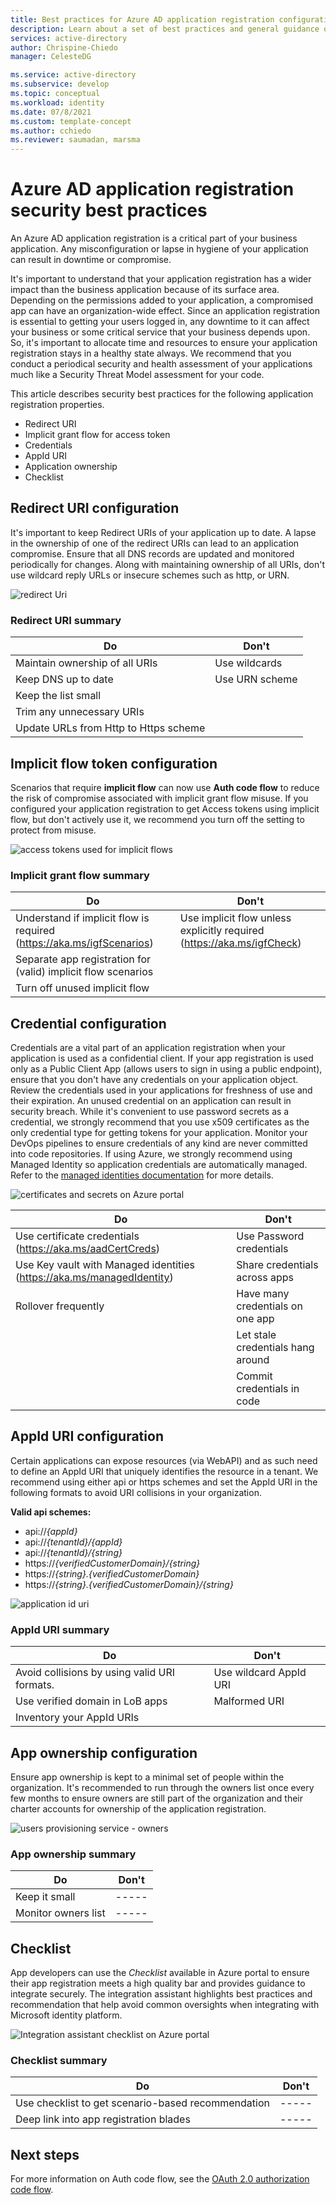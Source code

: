 ```yaml
---
title: Best practices for Azure AD application registration configuration - Microsoft identity platform
description: Learn about a set of best practices and general guidance on Azure AD application registration configuration.
services: active-directory
author: Chrispine-Chiedo
manager: CelesteDG

ms.service: active-directory
ms.subservice: develop
ms.topic: conceptual
ms.workload: identity
ms.date: 07/8/2021
ms.custom: template-concept
ms.author: cchiedo
ms.reviewer: saumadan, marsma
---
```


# Azure AD application registration security best practices

An Azure AD application registration is a critical part of your business application. Any misconfiguration or lapse in hygiene of your application can result in downtime or compromise.

It's important to understand that your application registration has a wider impact than the business application because of its surface area. Depending on the permissions added to your application, a compromised app can have an organization-wide effect.
Since an application registration is essential to getting your users logged in, any downtime to it can affect your business or some critical service that your business depends upon. So, it's important to allocate time and resources to ensure your application registration stays in a healthy state always. We recommend that you conduct a periodical security and health assessment of your applications much like a Security Threat Model assessment for your code.

This article describes security best practices for the following application registration properties.

- Redirect URI
- Implicit grant flow for access token
- Credentials
- AppId URI
- Application ownership
- Checklist

## Redirect URI configuration

It's important to keep Redirect URIs of your application up to date. A lapse in the ownership of one of the redirect URIs can lead to an application compromise. Ensure that all DNS records are updated and monitored periodically for changes. Along with maintaining ownership of all URIs, don't use wildcard reply URLs or insecure schemes such as http, or URN.

![redirect Uri](media/active-directory-application-registration-best-practices/redirect-uri.png)

### Redirect URI summary

| Do                                    | Don't          |
| ------------------------------------- | -------------- |
| Maintain ownership of all URIs        | Use wildcards  |
| Keep DNS up to date                   | Use URN scheme |
| Keep the list small                   |                |
| Trim any unnecessary URIs             |                |
| Update URLs from Http to Https scheme |                |

## Implicit flow token configuration

Scenarios that require **implicit flow** can now use **Auth code flow** to reduce the risk of compromise associated with implicit grant flow misuse. If you configured your application registration to get Access tokens using implicit flow, but don't actively use it, we recommend you turn off the setting to protect from misuse.

![access tokens used for implicit flows](media/active-directory-application-registration-best-practices/implict-grant-flow.png)

### Implicit grant flow summary

| Do                                                                    | Don't                                                                  |
| --------------------------------------------------------------------- | ---------------------------------------------------------------------- |
| Understand if implicit flow is required (https://aka.ms/igfScenarios) | Use implicit flow unless explicitly required (https://aka.ms/igfCheck) |
| Separate app registration for (valid) implicit flow scenarios                  |                                                                        |
| Turn off unused implicit flow                                         |                                                                        |

## Credential configuration

Credentials are a vital part of an application registration when your application is used as a confidential client. If your app registration is used only as a Public Client App (allows users to sign in using a public endpoint), ensure that you don't have any credentials on your application object. Review the credentials used in your applications for freshness of use and their expiration. An unused credential on an application can result in security breach.
While it's convenient to use password secrets as a credential, we strongly recommend that you use x509 certificates as the only credential type for getting tokens for your application. Monitor your DevOps pipelines to ensure credentials of any kind are never committed into code repositories. If using Azure, we strongly recommend using Managed Identity so application credentials are automatically managed. Refer to the [managed identities documentation](../managed-identities-azure-resources/overview.md) for more details.

![certificates and secrets on Azure portal](media/active-directory-application-registration-best-practices/credentials.png)

| Do                                                                     | Don't                             |
| ---------------------------------------------------------------------- | --------------------------------- |
| Use certificate credentials (https://aka.ms/aadCertCreds)              | Use Password credentials          |
| Use Key vault with Managed identities (https://aka.ms/managedIdentity) | Share credentials across apps     |
| Rollover frequently                                                    | Have many credentials on one app  |
|                                                                        | Let stale credentials hang around |
|                                                                        | Commit credentials in code        |

## AppId URI configuration

Certain applications can expose resources (via WebAPI) and as such need to define an AppId URI that uniquely identifies the resource in a tenant. We recommend using either api or https schemes and set the AppId URI in the following formats to avoid URI collisions in your organization.

**Valid api schemes:**

- api://_{appId}_
- api://_{tenantId}/{appId}_
- api://_{tenantId}/{string}_
- https://_{verifiedCustomerDomain}/{string}_
- https://_{string}.{verifiedCustomerDomain}_
- https://_{string}.{verifiedCustomerDomain}/{string}_

![application id uri](media/active-directory-application-registration-best-practices/appid-uri.png)

### AppId URI summary

| Do                                           | Don't                  |
| -------------------------------------------- | ---------------------- |
| Avoid collisions by using valid URI formats. | Use wildcard AppId URI |
| Use verified domain in LoB apps              | Malformed URI          |
| Inventory your AppId URIs                    |                        |

## App ownership configuration

Ensure app ownership is kept to a minimal set of people within the organization. It's recommended to run through the owners list once every few months to ensure owners are still part of the organization and their charter accounts for ownership of the application registration.

![users provisioning service - owners](media/active-directory-application-registration-best-practices/app-ownership.png)

### App ownership summary

| Do                  | Don't |
| ------------------- | ----- |
| Keep it small       | ----- |
| Monitor owners list | ----- |

## Checklist

App developers can use the _Checklist_ available in Azure portal to ensure their app registration meets a high quality bar and provides guidance to integrate securely. The integration assistant highlights best practices and recommendation that help avoid common oversights when integrating with Microsoft identity platform.

![Integration assistant checklist on Azure portal](media/active-directory-application-registration-best-practices/checklist.png)

### Checklist summary

| Do                                                 | Don't |
| -------------------------------------------------- | ----- |
| Use checklist to get scenario-based recommendation | ----- |
| Deep link into app registration blades             | ----- |


## Next steps
For more information on Auth code flow, see the [OAuth 2.0 authorization code flow](./v2-oauth2-auth-code-flow.md).
